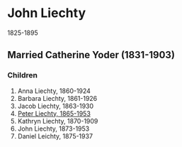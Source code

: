 # John Liechty
1825-1895

## Married Catherine Yoder (1831-1903)

### Children

1. Anna Liechty, 1860-1924
2. Barbara Liechty, 1861-1926
3. Jacob Liechty, 1863-1930
4. [Peter Liechty, 1865-1953](./Peter/Peter-Liechty-1865.md)
5. Kathryn Liechty, 1870-1909
6. John Liechty, 1873-1953
7. Daniel Leichty, 1875-1937
